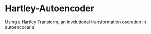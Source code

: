# Hartley-Autoencoder
Using a Hartley Transform, an involutional transformation operation in autoencoder s
